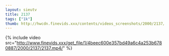 ```yaml
--- 
layout: sieutv
title: 2137
tags: ["1k"]
thumb: http://hwcdn.finevids.xxx/contents/videos_screenshots/2000/2137/preview.mp4.jpg
---
```

{% include video src="http://www.finevids.xxx/get_file/1/4beec600e357bd49a6c4a253b6780887/2000/2137/2137.mp4/" %} 
